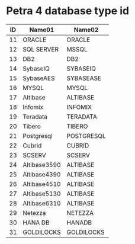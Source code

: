 # Petra 4 database type id
|ID|Name01|Name02|
|---|---|---|
|11|ORACLE|ORACLE|
|12|SQL SERVER|MSSQL|
|13|DB2|DB2|
|14|SybaseIQ|SYBASEIQ|
|15|SybaseAES|SYBASEASE|
|16|MYSQL|MYSQL|
|17|Altibase|ALTIBASE|
|18|Infomix|INFOMIX|
|19|Teradata|TERADATA|
|20|Tibero|TIBERO|
|21|Postgresql|POSTGRESQL|
|22|Cubrid|CUBRID|
|23|SCSERV|SCSERV|
|24|Altibase3590|ALTIBASE|
|25|Altibase4390|ALTIBASE|
|26|Altibase4510|ALTIBASE|
|27|Altibase5130|ALTIBASE|
|28|Altibase6310|ALTIBASE|
|29|Netezza|NETEZZA|
|30|HANA DB|HANADB|
|31|GOLDILOCKS|GOLDILOCKS|
